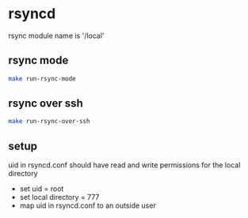 # rsyncd

rsync module name is '/local'
## rsync mode
```sh
make run-rsync-mode
```
## rsync over ssh
```sh
make run-rsync-over-ssh
```

## setup

uid in rsyncd.conf should have read and write permissions for the local directory
- set uid = root
- set local directory = 777
- map uid in rsyncd.conf to an outside user
